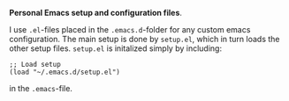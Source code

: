 **Personal Emacs setup and configuration files**.

I use `.el`-files placed in the `.emacs.d`-folder for any custom emacs configuration. The main setup is done by `setup.el`, which in turn loads the other setup files. `setup.el` is initalized simply by including:

```elisp
;; Load setup
(load "~/.emacs.d/setup.el")
```

in the `.emacs`-file.
